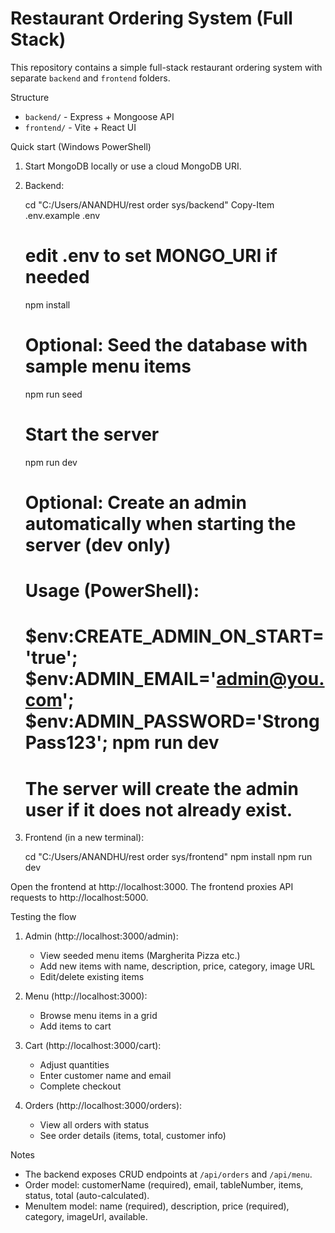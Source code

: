 # Restaurant Ordering System (Full Stack)

This repository contains a simple full-stack restaurant ordering system with separate `backend` and `frontend` folders.

Structure

- `backend/` - Express + Mongoose API
- `frontend/` - Vite + React UI

Quick start (Windows PowerShell)

1. Start MongoDB locally or use a cloud MongoDB URI.
2. Backend:

   cd "C:/Users/ANANDHU/rest order sys/backend"
   Copy-Item .env.example .env
   # edit .env to set MONGO_URI if needed
   npm install
   
   # Optional: Seed the database with sample menu items
   npm run seed
   
   # Start the server
   npm run dev

   # Optional: Create an admin automatically when starting the server (dev only)
   # Usage (PowerShell):
   # $env:CREATE_ADMIN_ON_START='true'; $env:ADMIN_EMAIL='admin@you.com'; $env:ADMIN_PASSWORD='StrongPass123'; npm run dev
   # The server will create the admin user if it does not already exist.

3. Frontend (in a new terminal):

   cd "C:/Users/ANANDHU/rest order sys/frontend"
   npm install
   npm run dev

Open the frontend at http://localhost:3000. The frontend proxies API requests to http://localhost:5000.

Testing the flow

1. Admin (http://localhost:3000/admin):
   - View seeded menu items (Margherita Pizza etc.)
   - Add new items with name, description, price, category, image URL
   - Edit/delete existing items

2. Menu (http://localhost:3000):
   - Browse menu items in a grid
   - Add items to cart

3. Cart (http://localhost:3000/cart):
   - Adjust quantities
   - Enter customer name and email
   - Complete checkout

4. Orders (http://localhost:3000/orders):
   - View all orders with status
   - See order details (items, total, customer info)

Notes

- The backend exposes CRUD endpoints at `/api/orders` and `/api/menu`.
- Order model: customerName (required), email, tableNumber, items, status, total (auto-calculated).
- MenuItem model: name (required), description, price (required), category, imageUrl, available.
